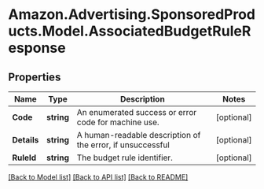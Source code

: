 # Amazon.Advertising.SponsoredProducts.Model.AssociatedBudgetRuleResponse

## Properties

Name | Type | Description | Notes
------------ | ------------- | ------------- | -------------
**Code** | **string** | An enumerated success or error code for machine use. | [optional] 
**Details** | **string** | A human-readable description of the error, if unsuccessful | [optional] 
**RuleId** | **string** | The budget rule identifier. | [optional] 

[[Back to Model list]](../README.md#documentation-for-models) [[Back to API list]](../README.md#documentation-for-api-endpoints) [[Back to README]](../README.md)

